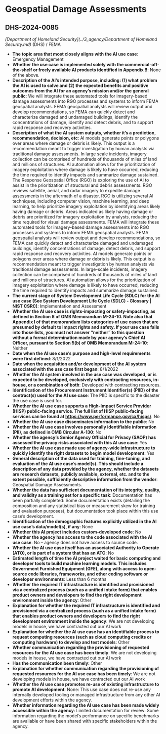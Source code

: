 # Geospatial Damage Assessments
## DHS-2024-0085
_[Department of Homeland Security](../3_agency/Department of Homeland Security.md)_ (DHS) / FEMA


+ **The topic area that most closely aligns with the AI use case**: Emergency Management
+ **Whether the use case is implemented solely with the commercial-off-the-shelf or freely available AI products identified in Appendix B**: None of the above.
+ **Description of the AI’s intended purpose, including: (1) what problem the AI is used to solve and (2) the expected benefits and positive outcomes from the AI for an agency’s mission and/or the general public**: We will integrate these automated tools for imagery-based damage assessments into RGO processes and systems to inform FEMA geospatial analysts.  FEMA geospatial analysts will review output and develop recommendations, so FEMA can quickly detect and characterize damaged and undamaged buildings, identify the concentrations of damage, identify and detect debris, and to support rapid response and recovery activities.
+ **Description of what the AI system outputs, whether it’s a prediction, recommendation, decision, etc**: AI models generate points or polygons over areas where damage or debris is likely. This output is a recommendation meant to trigger investigation by human analysts via traditional damage assessments. In large scale incidents, imagery collection can be comprised of hundreds of thousands of miles of land and millions of structures. AI automation allows for the prioritization of imagery exploitation where damage is likely to have occurred, reducing the time required to identify impacts and summarize damage sustained.
The Response Geospatial Office (RGO) is exploring the use of AI to assist in the prioritization of structural and debris assessments. RGO reviews satellite, aerial, and radar imagery to expedite damage assessments in the aftermath of a disaster. RGO is utilizing several AI techniques, including computer vision, machine learning, and deep learning, to help prioritize imagery exploitation by identifying areas likely having damage or debris. Areas indicated as likely having damage or debris are prioritized for imagery exploitation by analysts, reducing the time required for visual damage assessments. FEMA will integrate these automated tools for imagery-based damage assessments into RGO processes and systems to inform FEMA geospatial analysts. FEMA geospatial analysts will review output and develop recommendations, so FEMA can quickly detect and characterize damaged and undamaged buildings, identify concentrations of damage, detect debris, and support rapid response and recovery activities. AI models generate points or polygons over areas where damage or debris is likely. This output is a recommendation meant to trigger investigation by human analysts via traditional damage assessments. In large-scale incidents, imagery collection can be comprised of hundreds of thousands of miles of land and millions of structures. AI automation allows for the prioritization of imagery exploitation where damage is likely to have occurred, reducing the time required to identify impacts and summarize damage sustained. 
+ **The current stage of System Development Life Cycle (SDLC) for the AI use case (See System Development Life Cycle (SDLC) - Glossary | NIST CSRC)**: Implementation and Assessment
+ **Whether the AI use case is rights-impacting or safety-impacting, as defined in Section 6 of OMB Memorandum M-24-10. Note also that Appendix I of that memorandum lists categories of use cases that are presumed by default to impact rights and safety. If your use case falls into those lists, you must not answer “neither” to this question without a formal determination made by your agency’s Chief AI Officer, pursuant to Section 5(b) of OMB Memorandum M-24-10**: Neither
+ **Date when the AI use case’s purpose and high-level requirements were first defined**: 8/1/2022
+ **Date when the acquisition and/or development of the AI system associated with the use case first began**: 8/1/2022
+ **Whether the AI system involved in the use case was developed, or is expected to be developed, exclusively with contracting resources, in-house, or a combination of both**: Developed with contracting resources.
+ **Identification of the Procurement Instrument Identifier(s) (PIID) of the contract(s) used for the AI use case**: The PIID is specific to the disaster the use case is used for.
+ **Whether the AI use case supports a High-Impact Service Provider (HISP) public-facing service. The full list of HISP public-facing services can be found at https://www.performance.gov/cx/hisps/**: No
+ **Whether the AI use case disseminates information to the public**: No
+ **Whether the AI use case involves personally identifiable information (PII), as defined in OMB Circular A-130**: No
+ **Whether the agency’s Senior Agency Official for Privacy (SAOP) has assessed the privacy risks associated with this AI use case**: Yes
+ **Whether the AI use case made use of agency-wide infrastructure to quickly identify the right datasets to begin model development**: Yes
+ **General description of the data used for training, fine-tuning, and evaluation of the AI use case’s model(s). This should include a description of any data provided by the agency, whether the datasets are research datasets, publicly available, external, etc. and to the extent possible, sufficiently descriptive information from the vendor**: Geospatial Damage Assessments.
+ **Whether the data has sufficient documentation of its integrity, quality, and validity as a training set for a specific task**: Documentation has been partially completed: Some documentation exists (detailing the composition and any statistical bias or measurement skew for training and evaluation purposes), but documentation took place within this use case’s development.
+ **Identification of the demographic features explicitly utilized in the AI use case’s data/model(s), if any**: None
+ **Whether this AI project includes custom-developed code**: No
+ **Whether the agency has access to the code associated with the AI use case**: No – agency does not have access to source code.
+ **Whether the AI use case itself has an associated Authority to Operate (ATO), or is part of a system that has an ATO**: No
+ **Estimated length of time the AI project waited for basic computing and developer tools to build machine learning models. This includes Government Furnished Equipment (GFE), along with access to open-source code libraries, frameworks, and other coding software or developer environments**: Less than 6 months
+ **Whether the required IT infrastructure is identified and provisioned via a centralized process (such as a unified intake form) that enables product owners and developers to find the right development environment inside the agency**: Other
+ **Explanation for whether the required IT infrastructure is identified and provisioned via a centralized process (such as a unified intake form) that enables product owners and developers to find the right development environment inside the agency**: We are not developing models in house, we have contracted out our AI work
+ **Explanation for whether the AI use case has an identifiable process to request computing resources (such as cloud computing credits or computing hardware) to develop and test models**: Other
+ **Whether communication regarding the provisioning of requested resources for the AI use case has been timely**: We are not developing models in house, we have contracted out our AI work
+ **Has the communication been timely**: Other
+ **Explanation for whether communication regarding the provisioning of requested resources for the AI use case has been timely**: We are not developing models in house, we have contracted out our AI work
+ **Whether the AI use case promotes re-use of existing infrastructure to promote AI development**: None: This use case does not re-use any internally developed tooling or managed infrastructure from any other AI development efforts within the agency.
+ **Whether information regarding the AI use case has been made widely accessible within the agency**: Limited documentation for review: Some information regarding the model’s performance on specific benchmarks are available or have been shared with specific stakeholders within the agency.